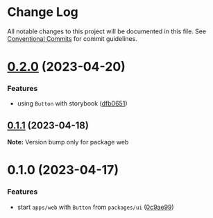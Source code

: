 # Change Log

All notable changes to this project will be documented in this file.
See [Conventional Commits](https://conventionalcommits.org) for commit guidelines.

# [0.2.0](https://github.com/emunhoz/monorepo-starter/compare/web@0.1.1...web@0.2.0) (2023-04-20)


### Features

* using `Button` with storybook ([dfb0651](https://github.com/emunhoz/monorepo-starter/commit/dfb0651b68f578f368f9941f5245f245d969ed6f))





## [0.1.1](https://github.com/emunhoz/monorepo-starter/compare/web@0.1.0...web@0.1.1) (2023-04-18)

**Note:** Version bump only for package web





# 0.1.0 (2023-04-17)


### Features

* start `apps/web` with `Button` from `packages/ui` ([0c9ae99](https://github.com/emunhoz/monorepo-starter/commit/0c9ae9921cc1243dba6f675740fdafd54acefe22))
